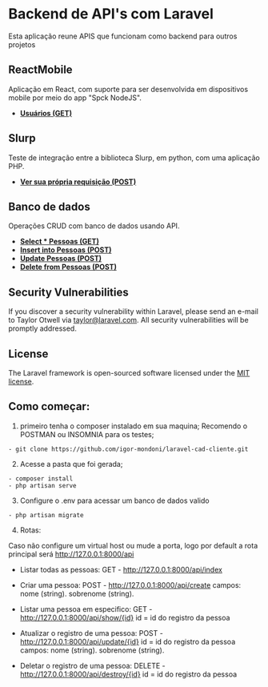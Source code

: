 # Backend de API's com Laravel

Esta aplicação reune APIS que funcionam como backend para outros projetos

## ReactMobile

Aplicação em React, com suporte para ser desenvolvida em dispositivos mobile por meio do app "Spck NodeJS".

- **[Usuários (GET)](https://polar-shelf-77439.herokuapp.com/api/ReactMobile/getUsers)**

## Slurp

Teste de integração entre a biblioteca Slurp, em python, com uma aplicação PHP.

- **[Ver sua própria requisição (POST)](https://polar-shelf-77439.herokuapp.com/api/sllurp/getconnection)**

## Banco de dados

Operações CRUD com banco de dados usando API.

- **[Select * Pessoas (GET)](https://polar-shelf-77439.herokuapp.com/api/pessoas/index)**
- **[Insert into Pessoas (POST)](https://polar-shelf-77439.herokuapp.com/api/pessoas/create)**
- **[Update Pessoas (POST)](https://polar-shelf-77439.herokuapp.com/api/pessoas/update/{id})**
- **[Delete from Pessoas (POST)](https://polar-shelf-77439.herokuapp.com/api/pessoas/destroy/{id})**

## Security Vulnerabilities

If you discover a security vulnerability within Laravel, please send an e-mail to Taylor Otwell via [taylor@laravel.com](mailto:taylor@laravel.com). All security vulnerabilities will be promptly addressed.

## License

The Laravel framework is open-sourced software licensed under the [MIT license](https://opensource.org/licenses/MIT).


## Como começar:

1. primeiro tenha o composer instalado em sua maquina;
Recomendo o POSTMAN ou INSOMNIA para os testes;

```console
- git clone https://github.com/igor-mondoni/laravel-cad-cliente.git
```

2. Acesse a pasta que foi gerada;

```console
- composer install
- php artisan serve
```

3. Configure o .env para acessar um banco de dados valido

```console
- php artisan migrate
```

4. Rotas:

Caso não configure um virtual host ou mude a porta, logo por default a rota principal será http://127.0.0.1:8000/api


- Listar todas as pessoas:
GET - http://127.0.0.1:8000/api/index

- Criar uma pessoa:
POST - http://127.0.0.1:8000/api/create
campos: 
nome (string).
sobrenome (string).


- Listar uma pessoa em especifico:
GET - http://127.0.0.1:8000/api/show/{id}
id = id do registro da pessoa

- Atualizar o registro de uma pessoa:
POST - http://127.0.0.1:8000/api/update/{id}
id = id do registro da pessoa
campos: 
nome (string).
sobrenome (string).

- Deletar o registro de uma pessoa:
DELETE - http://127.0.0.1:8000/api/destroy/{id}
id = id do registro da pessoa